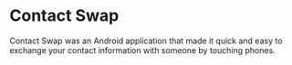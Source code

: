 # Contact Swap
Contact Swap was an Android application that made it quick and easy to exchange your contact information with someone by touching phones.

